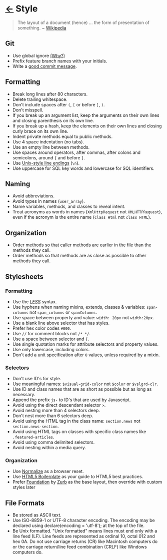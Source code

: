 [←](../) Style
==============

> The layout of a document (hence) ... the form of presentation of something.
> ~ [Wikipedia][10]

Git
---

* Use global ignore [(Why?)][2]
* Prefix feature branch names with your initials.
* Write a [good commit message][1].


Formatting
----------

* Break long lines after 80 characters.
* Delete trailing whitespace.
* Don't include spaces after `(`, `[` or before `]`, `)`.
* Don't misspell.
* If you break up an argument list, keep the arguments on their own lines and
  closing parenthesis on its own line.
* If you break up a hash, keep the elements on their own lines and closing curly
  brace on its own line.
* Indent private methods equal to public methods.
* Use 4 space indentation (no tabs).
* Use an empty line between methods.
* Use spaces around operators, after commas, after colons and semicolons, around
  `{` and before `}`.
* Use [Unix-style line endings][3] (`\n`).
* Use uppercase for SQL key words and lowercase for SQL identifiers.


Naming
------

* Avoid abbreviations.
* Avoid types in names (`user_array`).
* Name variables, methods, and classes to reveal intent.
* Treat acronyms as words in names (`XmlHttpRequest` not `XMLHTTPRequest`),
  even if the acronym is the entire name (`class Html` not `class HTML`).


Organization
------------

* Order methods so that caller methods are earlier in the file than the methods
  they call.
* Order methods so that methods are as close as possible to other methods they
  call.


Stylesheets
-----------

### Formatting
* Use the [*LESS*][9] syntax.
* Use hyphens when naming mixins, extends, classes & variables: `span-columns` not `span_columns` or `spanColumns`.
* Use space between property and value: `width: 20px` not `width:20px`.
* Use a blank line above selector that has styles.
* Prefer hex color codes `#000`.
* Use `//` for comment blocks not `/* */`.
* Use a space between selector and `{`.
* Use single quotation marks for attribute selectors and property values.
* Use only lowercase, including colors.
* Don't add a unit specification after `0` values, unless required by a mixin.

### Selectors
* Don't use ID's for style.
* Use meaningful names: `$visual-grid-color` not `$color` or `$vslgrd-clr`.
* Use ID and class names that are as short as possible but as long as necessary.
* Append the prefix `js-` to ID's that are used by Javascript.
* Avoid using the direct descendant selector `>`.
* Avoid nesting more than 4 selectors deep.
* Don't nest more than 6 selectors deep.
* Avoid using the HTML tag in the class name: `section.news` not `section.news-section`.
* Avoid using HTML tags on classes with specific class names like `.featured-articles`.
* Avoid using comma delimited selectors.
* Avoid nesting within a media query.

### Organization
* Use [Normalize][4] as a browser reset.
* Use [HTML5 Boilerplate][7] as your guide to HTML5 best practices.
* Prefer [Foundation][6] by [Zurb][8] as the base layout, then override with custom styles later


File Formats
------------

* Be stored as ASCII text.
* Use ISO-8859-1 or UTF-8 character encoding. The encoding may be declared using
  declare(encoding = 'utf-8'); at the top of the file.
* Be Unix formatted. "Unix formatted" means lines must end only with a line feed
  (LF). Line feeds are represented as ordinal 10, octal 012 and hex 0A. Do not 
  use carriage returns (CR) like Macintosh computers do or the carriage 
  return/line feed combination (CRLF) like Windows computers do.


[1]: http://tbaggery.com/2008/04/19/a-note-about-git-commit-messages.html
[2]: http://kingori.co/minutae/2013/04/global-ignores/
[3]: http://unix.stackexchange.com/questions/23903/should-i-end-my-text-script-files-with-a-newline
[4]: http://necolas.github.io/normalize.css/
[6]: http://foundation.zurb.com/
[7]: http://html5boilerplate.com/
[8]: http://www.zurb.com/
[9]: http://lesscss.org/#docs
[10]: http://en.wiktionary.org/wiki/format